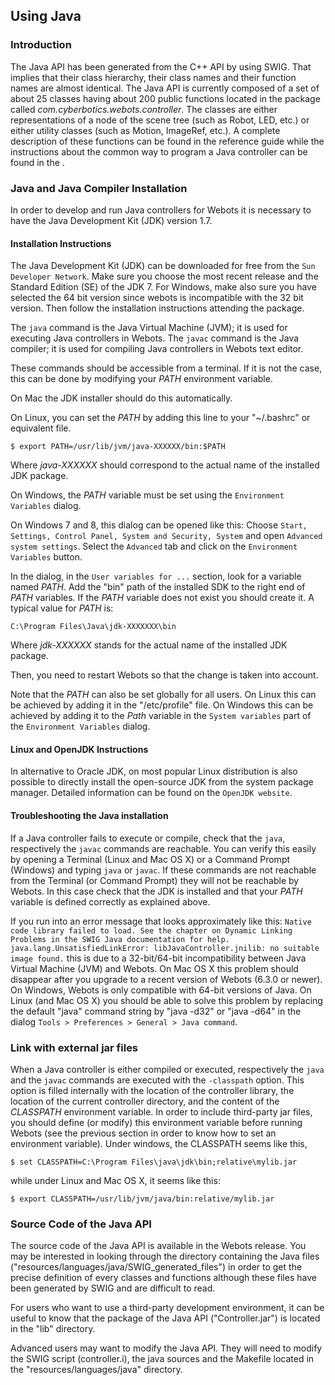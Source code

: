 ## Using Java

### Introduction

The Java API has been generated from the C++ API by using SWIG. That implies
that their class hierarchy, their class names and their function names are
almost identical. The Java API is currently composed of a set of about 25
classes having about 200 public functions located in the package called
*com.cyberbotics.webots.controller*. The classes are either representations of a
node of the scene tree (such as Robot, LED, etc.) or either utility classes
(such as Motion, ImageRef, etc.). A complete description of these functions can
be found in the reference guide while the instructions about the common way to
program a Java controller can be found in the .

### Java and Java Compiler Installation

In order to develop and run Java controllers for Webots it is necessary to have
the Java Development Kit (JDK) version 1.7.

#### Installation Instructions

The Java Development Kit (JDK) can be downloaded for free from the `Sun
Developer Network`. Make sure you choose the most recent release and the
Standard Edition (SE) of the JDK 7. For Windows, make also sure you have
selected the 64 bit version since webots is incompatible with the 32 bit
version. Then follow the installation instructions attending the package.

The `java` command is the Java Virtual Machine (JVM); it is used for executing
Java controllers in Webots. The `javac` command is the Java compiler; it is used
for compiling Java controllers in Webots text editor.

These commands should be accessible from a terminal. If it is not the case, this
can be done by modifying your *PATH* environment variable.

On Mac the JDK installer should do this automatically.

On Linux, you can set the *PATH* by adding this line to your "~/.bashrc" or
equivalent file.


```
$ export PATH=/usr/lib/jvm/java-XXXXXX/bin:$PATH
```

Where *java-XXXXXX* should correspond to the actual name of the installed JDK
package.

On Windows, the *PATH* variable must be set using the `Environment Variables`
dialog.

On Windows 7 and 8, this dialog can be opened like this: Choose `Start,
Settings, Control Panel, System and Security, System` and open `Advanced system
settings`. Select the `Advanced` tab and click on the `Environment Variables`
button.

In the dialog, in the `User variables for ...` section, look for a variable
named *PATH*. Add the "bin" path of the installed SDK to the right end of *PATH*
variables. If the *PATH* variable does not exist you should create it. A typical
value for *PATH* is:


```
C:\Program Files\Java\jdk-XXXXXXX\bin
```

Where *jdk-XXXXXX* stands for the actual name of the installed JDK package.

Then, you need to restart Webots so that the change is taken into account.

Note that the *PATH* can also be set globally for all users. On Linux this can
be achieved by adding it in the "/etc/profile" file. On Windows this can be
achieved by adding it to the *Path* variable in the `System variables` part of
the `Environment Variables` dialog.

#### Linux and OpenJDK Instructions

In alternative to Oracle JDK, on most popular Linux distribution is also
possible to directly install the open-source JDK from the system package
manager. Detailed information can be found on the `OpenJDK website`.

#### Troubleshooting the Java installation

If a Java controller fails to execute or compile, check that the `java`,
respectively the `javac` commands are reachable. You can verify this easily by
opening a Terminal (Linux and Mac OS X) or a Command Prompt (Windows) and typing
`java` or `javac`. If these commands are not reachable from the Terminal (or
Command Prompt) they will not be reachable by Webots. In this case check that
the JDK is installed and that your *PATH* variable is defined correctly as
explained above.

If you run into an error message that looks approximately like this: `Native
code library failed to load. See the chapter on Dynamic Linking Problems in the
SWIG Java documentation for help. java.lang.UnsatisfiedLinkError:
libJavaController.jnilib: no suitable image found.` this is due to a
32-bit/64-bit incompatibility between Java Virtual Machine (JVM) and Webots. On
Mac OS X this problem should disappear after you upgrade to a recent version of
Webots (6.3.0 or newer). On Windows, Webots is only compatible with 64-bit
versions of Java. On Linux (and Mac OS X) you should be able to solve this
problem by replacing the default "java" command string by "java -d32" or "java
-d64" in the dialog `Tools > Preferences > General > Java command`.

### Link with external jar files

When a Java controller is either compiled or executed, respectively the `java`
and the `javac` commands are executed with the `-classpath` option. This option
is filled internally with the location of the controller library, the location
of the current controller directory, and the content of the *CLASSPATH*
environment variable. In order to include third-party jar files, you should
define (or modify) this environment variable before running Webots (see the
previous section in order to know how to set an environment variable). Under
windows, the CLASSPATH seems like this,


```
$ set CLASSPATH=C:\Program Files\java\jdk\bin;relative\mylib.jar
```

while under Linux and Mac OS X, it seems like this:


```
$ export CLASSPATH=/usr/lib/jvm/java/bin:relative/mylib.jar
```

### Source Code of the Java API

The source code of the Java API is available in the Webots release. You may be
interested in looking through the directory containing the Java files
("resources/languages/java/SWIG_generated_files") in order to get the precise
definition of every classes and functions although these files have been
generated by SWIG and are difficult to read.

For users who want to use a third-party development environment, it can be
useful to know that the package of the Java API ("Controller.jar") is located in
the "lib" directory.

Advanced users may want to modify the Java API. They will need to modify the
SWIG script (controller.i), the java sources and the Makefile located in the
"resources/languages/java" directory.

